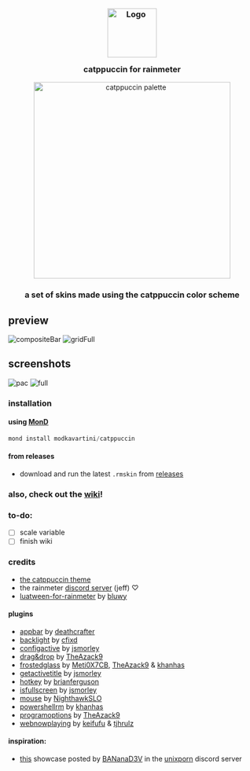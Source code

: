 <h3 align="center">
	<img src="https://raw.githubusercontent.com/catppuccin/catppuccin/main/assets/logos/exports/1544x1544_circle.png" width="100" alt="Logo"/><br/>
	<img src="https://raw.githubusercontent.com/catppuccin/catppuccin/main/assets/misc/transparent.png" height="30" width="0px"/>
	catppuccin for rainmeter
	<img src="https://raw.githubusercontent.com/catppuccin/catppuccin/main/assets/misc/transparent.png" height="30" width="0px"/>
</h3>
<p align="center">
  <img src="https://raw.githubusercontent.com/catppuccin/catppuccin/main/assets/palette/macchiato.png" alt="catppuccin palette" width="400" />
</p>

<h3 align="center">
	a set of skins made using the catppuccin color scheme
</h3>

## preview
![compositeBar](https://github.com/modkavartini/catppuccin/assets/81793953/36d86151-e783-431f-93a3-79394e2c44ea)
![gridFull](https://github.com/modkavartini/catppuccin/assets/81793953/a4c0b604-58a2-41a8-b2f3-0334e3e266a8)
## screenshots
![pac](https://github.com/modkavartini/catppuccin/assets/81793953/f58d7dc3-0b61-4018-be85-d0e199e14975)
![full](https://github.com/modkavartini/catppuccin/assets/81793953/524e3b59-64aa-4da8-bf93-28b441aa10ba)

### installation
#### using [MonD](https://github.com/meters-on-demand/cli)
```ps1
mond install modkavartini/catppuccin
```
#### from releases
* download and run the latest `.rmskin` from [releases](https://github.com/modkavartini/catppuccin/releases)

### also, check out the [wiki](https://github.com/modkavartini/catppuccin/wiki)!

### to-do:
- [ ] scale variable
- [ ] finish wiki

### credits
* [the catppuccin theme](https://github.com/catppuccin/catppuccin)
* the rainmeter [discord server](https://discord.gg/rainmeter) (jeff) ♡
* [luatween-for-rainmeter](https://github.com/bluwy/LuaTween-for-Rainmeter) by [bluwy](https://github.com/bluwy)
#### plugins
* [appbar](https://github.com/deathcrafter/PluginAppBar) by [deathcrafter](https://github.com/deathcrafter)
* [backlight](https://forum.rainmeter.net/viewtopic.php?t=19221) by [cfixd](https://github.com/cfixd)
* [configactive](https://forum.rainmeter.net/viewtopic.php?t=28720) by [jsmorley](https://github.com/jsmorley)
* [drag&drop](https://forum.rainmeter.net/viewtopic.php?t=23107) by [TheAzack9](https://github.com/TheAzack9)
* [frostedglass](https://github.com/Meti0X7CB/FrostedGlass) by [Meti0X7CB](https://github.com/Meti0X7CB), [TheAzack9](https://github.com/TheAzack9) & [khanhas](https://github.com/khanhas)
* [getactivetitle](https://forum.rainmeter.net/viewtopic.php?t=33146) by [jsmorley](https://github.com/jsmorley)
* [hotkey](https://github.com/brianferguson/HotKey.dll) by [brianferguson](https://github.com/brianferguson)
* [isfullscreen](https://forum.rainmeter.net/viewtopic.php?t=28305) by [jsmorley](https://github.com/jsmorley)
* [mouse](https://forum.rainmeter.net/viewtopic.php?t=26030) by [NighthawkSLO](https://github.com/NighthawkSLO)
* [powershellrm](https://forum.rainmeter.net/viewtopic.php?t=29095) by [khanhas](https://github.com/khanhas)
* [programoptions](https://forum.rainmeter.net/viewtopic.php?t=22868) by [TheAzack9](https://github.com/TheAzack9)
* [webnowplaying](https://github.com/keifufu/WebNowPlaying-Redux) by [keifufu](https://github.com/keifufu) & [tjhrulz](https://github.com/tjhrulz)

#### inspiration:
* [this](https://discord.com/channels/635612648934735892/635625917623828520/1116071111688474664) showcase posted by [BANanaD3V](https://github.com/BANanaD3V) in the [unixporn](https://www.reddit.com/r/unixporn/) discord server
